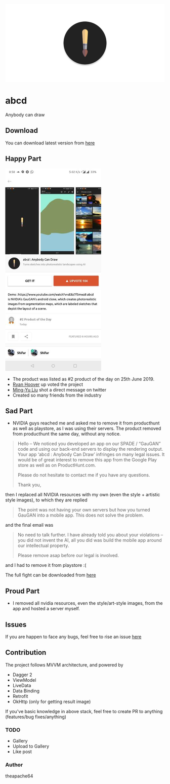![cover](extras/cover.png)

# abcd

Anybody can draw

## Download

You can download latest version from [here](https://github.com/theapache64/abcd/releases)


## Happy Part

![](extras/product_hunt.jpg)

- The product was listed as #2 product of the day on 25th June 2019.
- [Ryan Hoover](https://twitter.com/rrhoover) up voted the project
- [Ming-Yu Liu](https://twitter.com/liu_mingyu) shot a direct message on twitter
- Created so many friends from the industry


## Sad Part


- NVIDIA guys reached me and asked me to remove it from producthunt as well as playstore, as I was using their servers.
The product removed from producthunt the same day, without any notice.

>Hello – We noticed you developed an app on our SPADE / “GauGAN” code and using our back-end servers to display the rendering output. Your app ‘abcd : Anybody Can Draw’ infringes on many legal issues. It would be of great interest to remove this app from the Google Play store as well as on ProductHunt.com.
> 
>Please do not hesitate to contact me if you have any questions.
> 
>Thank you,

then I replaced all NVIDIA resources with my own (even the style + artistic style images), to which they are replied

>The point was not having your own servers but how you turned GauGAN into a mobile app. This does not solve the problem.

and the final email was

>No need to talk further. I have already told you about your violations – you did not invent the AI, all you did was build the mobile app around our intellectual property.
>
> 
>
>Please remove asap before our legal is involved.

and I had to remove it from playstore :(

The full fight can be downloaded from [here](nvida_vs_abcd.pdf)


 

## Proud Part

- I removed all nvidia resources, even the style/art-style images, from the app and hosted a server myself.


## Issues

If you are happen to face any bugs, feel free to rise an issue [here](https://github.com/theapache64/abcd/issues/new)

## Contribution

The project follows MVVM architecture, and powered by

- Dagger 2
- ViewModel
- LiveData
- Data Binding
- Retrofit
- OkHttp (only for getting result image)

If you've basic knowledge in above stack, feel free to create PR to anything (features/bug fixes/anything)


### TODO

- Gallery
- Upload to Gallery
- Like post
 

### Author

theapache64
